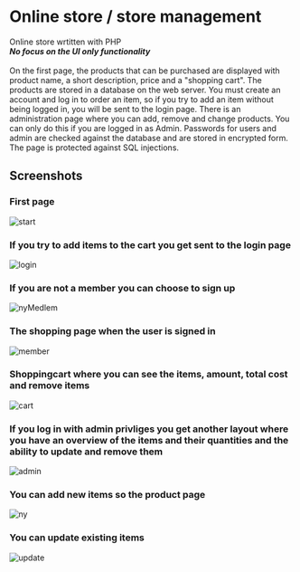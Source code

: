 # Online store / store management

Online store wrtitten with PHP
<br>
**_No focus on the UI only functionality_** 
<br>
<br>
On the first page, the products that can be purchased are displayed with product name, a short description, price and a "shopping cart". The products are stored in a database on the web server. You must create an account and log in to order an item, so if you try to add an item without being logged in, you will be sent to the login page.
There is an administration page where you can add, remove and change products. You can only do this if you are logged in as Admin. Passwords for users and admin are checked against the database and are stored in encrypted form. The page is protected against SQL injections.

## Screenshots

### First page

![start](https://github.com/MissPixxie/online-store/assets/78534885/976d454f-2626-4b5b-985c-6fa89293d0ca)


### If you try to add items to the cart you get sent to the login page

![login](https://github.com/MissPixxie/online-store/assets/78534885/3852bd53-d078-46cf-9ba5-dfc370f600f0)


### If you are not a member you can choose to sign up

![nyMedlem](https://github.com/MissPixxie/online-store/assets/78534885/918d6b9b-5bd7-4195-8793-5a1351d050c5)


### The shopping page when the user is signed in

![member](https://github.com/MissPixxie/online-store/assets/78534885/aad12ab0-ed88-4ea6-b62e-c74d79806794)


### Shoppingcart where you can see the items, amount, total cost and remove items

![cart](https://github.com/MissPixxie/online-store/assets/78534885/1720d764-419b-42d8-a6bd-c33c9ac994ff)


### If you log in with admin privliges you get another layout where you have an overview of the items and their quantities and the ability to update and remove them

![admin](https://github.com/MissPixxie/online-store/assets/78534885/77561d0d-fd6c-4d24-a108-d2da5a3ab9d2)


### You can add new items so the product page

![ny](https://github.com/MissPixxie/online-store/assets/78534885/6cf57416-1eb6-41d0-a855-9b40c4c24d0f)


### You can update existing items

![update](https://github.com/MissPixxie/online-store/assets/78534885/fb8bed89-f1e2-4a6f-9da9-e3212993dc0c)



